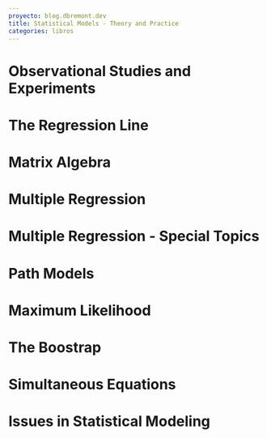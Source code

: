 ```yaml
---
proyecto: blog.dbremont.dev
title: Statistical Models - Theory and Practice
categories: libros
---
```


<!--more-->

# Observational Studies and Experiments
# The Regression Line
# Matrix Algebra
# Multiple Regression
# Multiple Regression - Special Topics
# Path Models
# Maximum Likelihood
# The Boostrap
# Simultaneous Equations
# Issues in Statistical Modeling